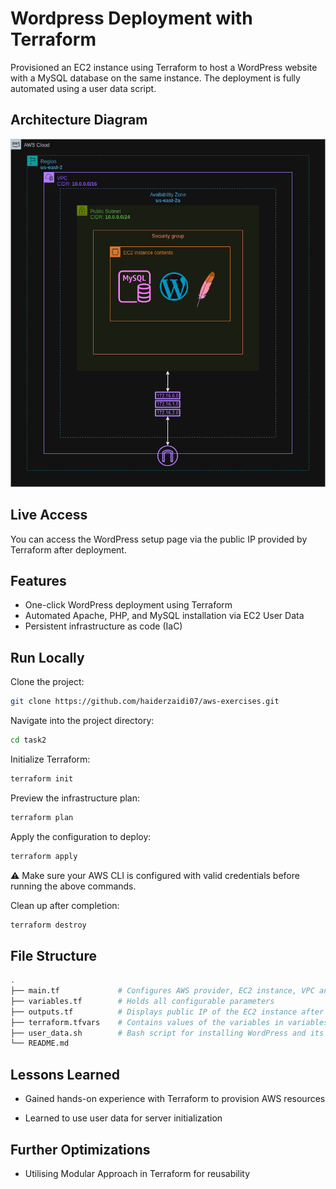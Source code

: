 # Wordpress Deployment with Terraform

Provisioned an EC2 instance using Terraform to host a WordPress website with a MySQL database on the same instance. The deployment is fully automated using a user data script.


## Architecture Diagram
![Architecture Diagram](WordpressDeploymentTerraform-Task2-HaiderZaidi.drawio.png)


## Live Access

You can access the WordPress setup page via the public IP provided by Terraform after deployment.


## Features

- One-click WordPress deployment using Terraform
- Automated Apache, PHP, and MySQL installation via EC2 User Data
- Persistent infrastructure as code (IaC)


## Run Locally

Clone the project:

```bash
git clone https://github.com/haiderzaidi07/aws-exercises.git
```

Navigate into the project directory:

```bash
cd task2
```

Initialize Terraform:

```bash
terraform init
```

Preview the infrastructure plan:

```bash
terraform plan
```

Apply the configuration to deploy:

```bash
terraform apply
```

⚠️ Make sure your AWS CLI is configured with valid credentials before running the above commands.

Clean up after completion:

```bash
terraform destroy
```

## File Structure

```bash
.
├── main.tf             # Configures AWS provider, EC2 instance, VPC and SG
├── variables.tf        # Holds all configurable parameters
├── outputs.tf          # Displays public IP of the EC2 instance after provisioning
├── terraform.tfvars    # Contains values of the variables in variables.tf 
├── user_data.sh        # Bash script for installing WordPress and its dependencies
└── README.md
```


## Lessons Learned

- Gained hands-on experience with Terraform to provision AWS resources

- Learned to use user data for server initialization


## Further Optimizations

- Utilising Modular Approach in Terraform for reusability